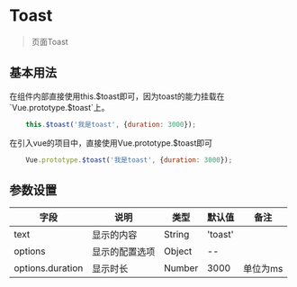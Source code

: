 # Toast
> 页面Toast

## 基本用法
在组件内部直接使用this.$toast即可，因为toast的能力挂载在`Vue.prototype.$toast`上。
```javascript
    this.$toast('我是toast', {duration: 3000});
```

在引入vue的项目中，直接使用Vue.prototype.$toast即可
```javascript
    Vue.prototype.$toast('我是toast', {duration: 3000});
```

## 参数设置

| 字段 | 说明 | 类型 | 默认值 | 备注
| ----- | ----- | ----- | ----- | -----
| text | 显示的内容 | String | 'toast' |
| options | 显示的配置选项 | Object | -- |
| options.duration | 显示时长 | Number | 3000 | 单位为ms
